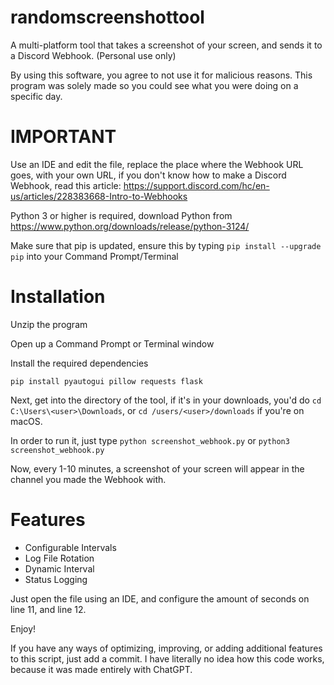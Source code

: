 # randomscreenshottool
A multi-platform tool that takes a screenshot of your screen, and sends it to a Discord Webhook. (Personal use only)

By using this software, you agree to not use it for malicious reasons. This program was solely made so you could see what you were doing on a specific day.

# IMPORTANT
Use an IDE and edit the file, replace the place where the Webhook URL goes, with your own URL, if you don't know how to make a Discord Webhook, read this article: https://support.discord.com/hc/en-us/articles/228383668-Intro-to-Webhooks

Python 3 or higher is required, download Python from https://www.python.org/downloads/release/python-3124/

Make sure that pip is updated, ensure this by typing ```pip install --upgrade pip``` into your Command Prompt/Terminal

# Installation
Unzip the program

Open up a Command Prompt or Terminal window

Install the required dependencies

```pip install pyautogui pillow requests flask```

Next, get into the directory of the tool, if it's in your downloads, you'd do ```cd C:\Users\<user>\Downloads```, or ```cd /users/<user>/downloads``` if you're on macOS.

In order to run it, just type ```python screenshot_webhook.py``` or ```python3 screenshot_webhook.py```

Now, every 1-10 minutes, a screenshot of your screen will appear in the channel you made the Webhook with.




# Features

- Configurable Intervals
- Log File Rotation
- Dynamic Interval
- Status Logging

Just open the file using an IDE, and configure the amount of seconds on line 11, and line 12.

Enjoy!




If you have any ways of optimizing, improving, or adding additional features to this script, just add a commit. I have literally no idea how this code works, because it was made entirely with ChatGPT.
